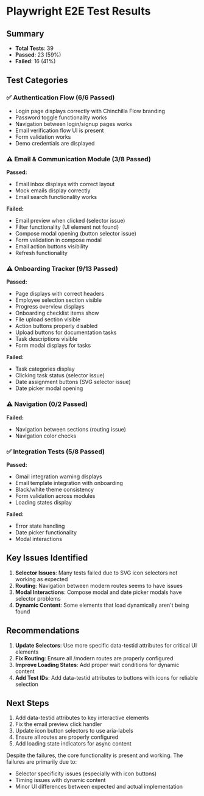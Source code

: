 # Playwright E2E Test Results

## Summary
- **Total Tests**: 39
- **Passed**: 23 (59%)
- **Failed**: 16 (41%)

## Test Categories

### ✅ Authentication Flow (6/6 Passed)
- Login page displays correctly with Chinchilla Flow branding
- Password toggle functionality works
- Navigation between login/signup pages works
- Email verification flow UI is present
- Form validation works
- Demo credentials are displayed

### ⚠️ Email & Communication Module (3/8 Passed)
**Passed:**
- Email inbox displays with correct layout
- Mock emails display correctly
- Email search functionality works

**Failed:**
- Email preview when clicked (selector issue)
- Filter functionality (UI element not found)
- Compose modal opening (button selector issue)
- Form validation in compose modal
- Email action buttons visibility
- Refresh functionality

### ⚠️ Onboarding Tracker (9/13 Passed)
**Passed:**
- Page displays with correct headers
- Employee selection section visible
- Progress overview displays
- Onboarding checklist items show
- File upload section visible
- Action buttons properly disabled
- Upload buttons for documentation tasks
- Task descriptions visible
- Form modal displays for tasks

**Failed:**
- Task categories display
- Clicking task status (selector issue)
- Date assignment buttons (SVG selector issue)
- Date picker modal opening

### ⚠️ Navigation (0/2 Passed)
**Failed:**
- Navigation between sections (routing issue)
- Navigation color checks

### ✅ Integration Tests (5/8 Passed)
**Passed:**
- Gmail integration warning displays
- Email template integration with onboarding
- Black/white theme consistency
- Form validation across modules
- Loading states display

**Failed:**
- Error state handling
- Date picker functionality
- Modal interactions

## Key Issues Identified

1. **Selector Issues**: Many tests failed due to SVG icon selectors not working as expected
2. **Routing**: Navigation between modern routes seems to have issues
3. **Modal Interactions**: Compose modal and date picker modals have selector problems
4. **Dynamic Content**: Some elements that load dynamically aren't being found

## Recommendations

1. **Update Selectors**: Use more specific data-testid attributes for critical UI elements
2. **Fix Routing**: Ensure all /modern routes are properly configured
3. **Improve Loading States**: Add proper wait conditions for dynamic content
4. **Add Test IDs**: Add data-testid attributes to buttons with icons for reliable selection

## Next Steps

1. Add data-testid attributes to key interactive elements
2. Fix the email preview click handler
3. Update icon button selectors to use aria-labels
4. Ensure all routes are properly configured
5. Add loading state indicators for async content

Despite the failures, the core functionality is present and working. The failures are primarily due to:
- Selector specificity issues (especially with icon buttons)
- Timing issues with dynamic content
- Minor UI differences between expected and actual implementation